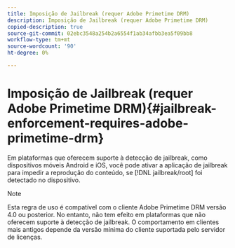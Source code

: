 ```yaml
---
title: Imposição de Jailbreak (requer Adobe Primetime DRM)
description: Imposição de Jailbreak (requer Adobe Primetime DRM)
copied-description: true
source-git-commit: 02ebc3548a254b2a6554f1ab34afbb3ea5f09bb8
workflow-type: tm+mt
source-wordcount: '90'
ht-degree: 0%

---
```


# Imposição de Jailbreak (requer Adobe Primetime DRM){#jailbreak-enforcement-requires-adobe-primetime-drm}

Em plataformas que oferecem suporte à detecção de jailbreak, como dispositivos móveis Android e iOS, você pode ativar a aplicação de jailbreak para impedir a reprodução do conteúdo, se [!DNL jailbreak/root] foi detectado no dispositivo.

>[!NOTE]
>
>Esta regra de uso é compatível com o cliente Adobe Primetime DRM versão 4.0 ou posterior. No entanto, não tem efeito em plataformas que não oferecem suporte à detecção de jailbreak. O comportamento em clientes mais antigos depende da versão mínima do cliente suportada pelo servidor de licenças.
